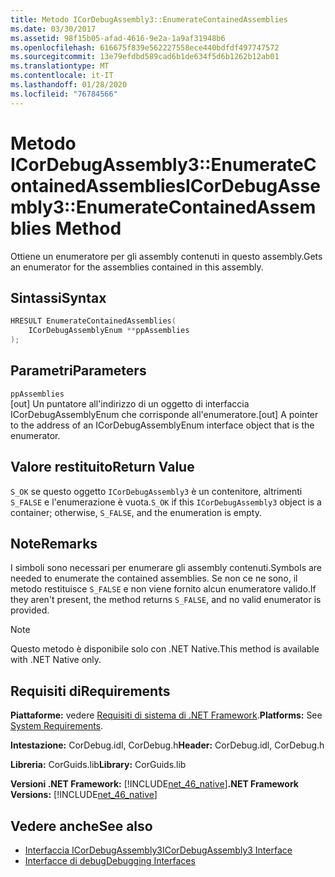 ```yaml
---
title: Metodo ICorDebugAssembly3::EnumerateContainedAssemblies
ms.date: 03/30/2017
ms.assetid: 98f15b05-afad-4616-9e2a-1a9af31948b6
ms.openlocfilehash: 616675f839e562227558ece440bdfdf497747572
ms.sourcegitcommit: 13e79efdbd589cad6b1de634f5d6b1262b12ab01
ms.translationtype: MT
ms.contentlocale: it-IT
ms.lasthandoff: 01/28/2020
ms.locfileid: "76784566"
---
```

# <a name="icordebugassembly3enumeratecontainedassemblies-method"></a><span data-ttu-id="21ae5-102">Metodo ICorDebugAssembly3::EnumerateContainedAssemblies</span><span class="sxs-lookup"><span data-stu-id="21ae5-102">ICorDebugAssembly3::EnumerateContainedAssemblies Method</span></span>
<span data-ttu-id="21ae5-103">Ottiene un enumeratore per gli assembly contenuti in questo assembly.</span><span class="sxs-lookup"><span data-stu-id="21ae5-103">Gets an enumerator for the assemblies contained in this assembly.</span></span>  
  
## <a name="syntax"></a><span data-ttu-id="21ae5-104">Sintassi</span><span class="sxs-lookup"><span data-stu-id="21ae5-104">Syntax</span></span>  
  
```cpp  
HRESULT EnumerateContainedAssemblies(  
    ICorDebugAssemblyEnum **ppAssemblies  
);  
```  
  
## <a name="parameters"></a><span data-ttu-id="21ae5-105">Parametri</span><span class="sxs-lookup"><span data-stu-id="21ae5-105">Parameters</span></span>  
 `ppAssemblies`  
 <span data-ttu-id="21ae5-106">[out] Un puntatore all'indirizzo di un oggetto di interfaccia ICorDebugAssemblyEnum che corrisponde all'enumeratore.</span><span class="sxs-lookup"><span data-stu-id="21ae5-106">[out] A pointer to the address of an ICorDebugAssemblyEnum interface object that is the enumerator.</span></span>  
  
## <a name="return-value"></a><span data-ttu-id="21ae5-107">Valore restituito</span><span class="sxs-lookup"><span data-stu-id="21ae5-107">Return Value</span></span>  
 <span data-ttu-id="21ae5-108">`S_OK` se questo oggetto `ICorDebugAssembly3` è un contenitore, altrimenti `S_FALSE` e l'enumerazione è vuota.</span><span class="sxs-lookup"><span data-stu-id="21ae5-108">`S_OK` if this `ICorDebugAssembly3` object is a container; otherwise, `S_FALSE`, and the enumeration is empty.</span></span>  
  
## <a name="remarks"></a><span data-ttu-id="21ae5-109">Note</span><span class="sxs-lookup"><span data-stu-id="21ae5-109">Remarks</span></span>  
 <span data-ttu-id="21ae5-110">I simboli sono necessari per enumerare gli assembly contenuti.</span><span class="sxs-lookup"><span data-stu-id="21ae5-110">Symbols are needed to enumerate the contained assemblies.</span></span> <span data-ttu-id="21ae5-111">Se non ce ne sono, il metodo restituisce `S_FALSE` e non viene fornito alcun enumeratore valido.</span><span class="sxs-lookup"><span data-stu-id="21ae5-111">If they aren't present, the method returns `S_FALSE`, and no valid enumerator is provided.</span></span>  
  
> [!NOTE]
> <span data-ttu-id="21ae5-112">Questo metodo è disponibile solo con .NET Native.</span><span class="sxs-lookup"><span data-stu-id="21ae5-112">This method is available with .NET Native only.</span></span>  
  
## <a name="requirements"></a><span data-ttu-id="21ae5-113">Requisiti di</span><span class="sxs-lookup"><span data-stu-id="21ae5-113">Requirements</span></span>  
 <span data-ttu-id="21ae5-114">**Piattaforme:** vedere [Requisiti di sistema di .NET Framework](../../../../docs/framework/get-started/system-requirements.md).</span><span class="sxs-lookup"><span data-stu-id="21ae5-114">**Platforms:** See [System Requirements](../../../../docs/framework/get-started/system-requirements.md).</span></span>  
  
 <span data-ttu-id="21ae5-115">**Intestazione:** CorDebug.idl, CorDebug.h</span><span class="sxs-lookup"><span data-stu-id="21ae5-115">**Header:** CorDebug.idl, CorDebug.h</span></span>  
  
 <span data-ttu-id="21ae5-116">**Libreria:** CorGuids.lib</span><span class="sxs-lookup"><span data-stu-id="21ae5-116">**Library:** CorGuids.lib</span></span>  
  
 <span data-ttu-id="21ae5-117">**Versioni .NET Framework:** [!INCLUDE[net_46_native](../../../../includes/net-46-native-md.md)]</span><span class="sxs-lookup"><span data-stu-id="21ae5-117">**.NET Framework Versions:** [!INCLUDE[net_46_native](../../../../includes/net-46-native-md.md)]</span></span>  
  
## <a name="see-also"></a><span data-ttu-id="21ae5-118">Vedere anche</span><span class="sxs-lookup"><span data-stu-id="21ae5-118">See also</span></span>

- [<span data-ttu-id="21ae5-119">Interfaccia ICorDebugAssembly3</span><span class="sxs-lookup"><span data-stu-id="21ae5-119">ICorDebugAssembly3 Interface</span></span>](icordebugassembly3-interface.md)
- [<span data-ttu-id="21ae5-120">Interfacce di debug</span><span class="sxs-lookup"><span data-stu-id="21ae5-120">Debugging Interfaces</span></span>](debugging-interfaces.md)
